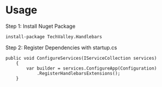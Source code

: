 ﻿# Usage

Step 1: Install Nuget Package

`install-package TechValley.Handlebars`

Step 2: Register Dependencies with startup.cs

```
public void ConfigureServices(IServiceCollection services)
    {
        var builder = services.ConfigureApp(Configuration)
            .RegisterHandlebarsExtensions();      
    }
```

